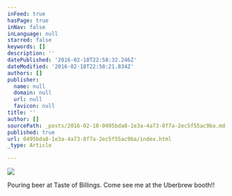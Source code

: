 ```yaml
---
inFeed: true
hasPage: true
inNav: false
inLanguage: null
starred: false
keywords: []
description: ''
datePublished: '2016-02-18T22:58:32.246Z'
dateModified: '2016-02-18T22:58:21.834Z'
authors: []
publisher:
  name: null
  domain: null
  url: null
  favicon: null
title: ''
author: []
sourcePath: _posts/2016-02-18-0495bda8-1e3a-4a73-8f7a-2ec5f55ac9ba.md
published: true
url: 0495bda8-1e3a-4a73-8f7a-2ec5f55ac9ba/index.html
_type: Article

---
```

![](https://the-grid-user-content.s3-us-west-2.amazonaws.com/7ec3550a-7533-4ff1-8e01-fc1062bfb93a.jpg)

Pouring beer at Taste of Billings. Come see me at the Uberbrew booth!!